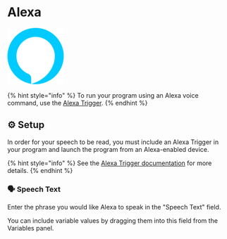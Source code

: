 # Alexa

![Have Alexa speak a phrase.](../../.gitbook/assets/alexa_128x128.png)

{% hint style="info" %}
To run your program using an Alexa voice command, use the [Alexa Trigger](../triggers/alexa-trigger.md).
{% endhint %}

## ⚙ Setup

In order for your speech to be read, you must include an Alexa Trigger in your program and launch the program from an Alexa-enabled device.

{% hint style="info" %}
See the [Alexa Trigger documentation](../triggers/alexa-trigger.md) for more details.
{% endhint %}

### 🗣 Speech Text

Enter the phrase you would like Alexa to speak in the "Speech Text" field.

You can include variable values by dragging them into this field from the Variables panel.

